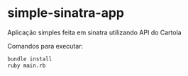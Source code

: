 # simple-sinatra-app
Aplicação simples feita em sinatra utilizando API do Cartola

Comandos para executar:

```sh
bundle install
ruby main.rb
```
